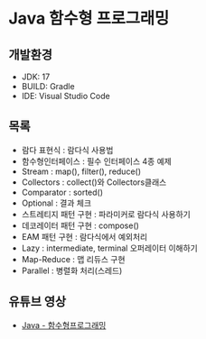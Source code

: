 # Java 함수형 프로그래밍

## 개발환경
- JDK: 17
- BUILD: Gradle
- IDE: Visual Studio Code

## 목록
- 람다 표현식 : 람다식 사용법
- 함수형인터페이스 : 필수 인터페이스 4종 예제  
- Stream : map(), filter(), reduce() 
- Collectors : collect()와 Collectors클래스 
- Comparator : sorted() 
- Optional : 결과 체크 
- 스트레티지 패턴 구현 : 파라미커로 람다식 사용하기 
- 데코레이터 패턴 구현 : compose()
- EAM 패턴 구현  : 람다식에서 예외처리 
- Lazy : intermediate, terminal 오퍼레이터 이해하기 
- Map-Reduce : 맵 리듀스 구현 
- Parallel : 병렬화 처리(스레드)

## 유튜브 영상

- [Java - 함수형프로그래밍](https://youtube.com/playlist?list=PLeMeDIV7bypvPwJc6ncqLhrHW96D1JSp0)